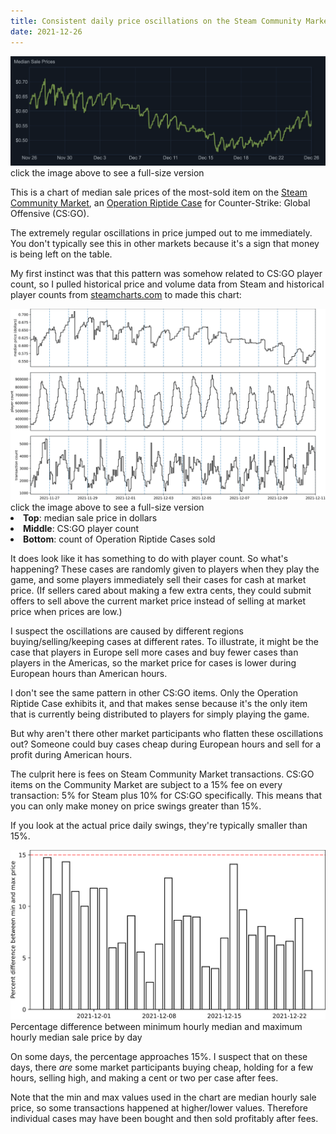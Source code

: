 ```yaml
---
title: Consistent daily price oscillations on the Steam Community Market
date: 2021-12-26
---
```


<a href="blog/cs-go-price-oscillation/steam.png">
  <img class="img-really-no-pad" src="blog/cs-go-price-oscillation/steam.png" alt="chart of CS:GO Operation Riptide Case median sales prices on Steam Community Market"/>
</a>
<div class="img-note">click the image above to see a full-size version</div>

This is a chart of median sale prices of the most-sold item on the [Steam Community Market](https://steamcommunity.com/market/), an [Operation Riptide Case](https://steamcommunity.com/market/listings/730/Operation%20Riptide%20Case) for Counter-Strike: Global Offensive (CS:GO).

The extremely regular oscillations in price jumped out to me immediately. You don't typically see this in other markets because it's a sign that money is being left on the table.

My first instinct was that this pattern was somehow related to CS:GO player count, so I pulled historical price and volume data from Steam and historical player counts from [steamcharts.com](https://steamcharts.com/) to made this chart:

<a href="blog/cs-go-price-oscillation/chart.svg">
  <img class="img-really-no-pad" src="blog/cs-go-price-oscillation/chart.svg" alt="chart of CS:GO Operation Riptide Case median sales prices on Steam Community Market, player count, and transaction count"/>
</a>
<div class="img-note">click the image above to see a full-size version</div>
<div class="img-caption">
  <li>
    <b>Top</b>: median sale price in dollars
  </li>
  <li>
    <b>Middle</b>: CS:GO player count
  </li>
  <li>
    <b>Bottom</b>: count of Operation Riptide Cases sold
  </li>
</div>

It does look like it has something to do with player count. So what's happening? These cases are randomly given to players when they play the game, and some players immediately sell their cases for cash at market price. (If sellers cared about making a few extra cents, they could submit offers to sell above the current market price instead of selling at market price when prices are low.)

I suspect the oscillations are caused by different regions buying/selling/keeping cases at different rates. To illustrate, it might be the case that players in Europe sell more cases and buy fewer cases than players in the Americas, so the market price for cases is lower during European hours than American hours.

I don't see the same pattern in other CS:GO items. Only the Operation Riptide Case exhibits it, and that makes sense because it's the only item that is currently being distributed to players for simply playing the game.

But why aren't there other market participants who flatten these oscillations out? Someone could buy cases cheap during European hours and sell for a profit during American hours.

The culprit here is fees on Steam Community Market transactions. CS:GO items on the Community Market are subject to a 15% fee on every transaction: 5% for Steam plus 10% for CS:GO specifically. This means that you can only make money on price swings greater than 15%.

If you look at the actual price daily swings, they're typically smaller than 15%.

<img class="img-really-no-pad" src="blog/cs-go-price-oscillation/percents.svg" alt="Percentage difference between minimum hourly median and maximum hourly median sale price by day"/>
<div class="img-note">
    Percentage difference between minimum hourly median and maximum hourly median sale price by day
</div>

On some days, the percentage approaches 15%. I suspect that on these days, there _are_ some market participants buying cheap, holding for a few hours, selling high, and making a cent or two per case after fees.

Note that the min and max values used in the chart are median hourly sale price, so some transactions happened at higher/lower values. Therefore individual cases may have been bought and then sold profitably after fees.
